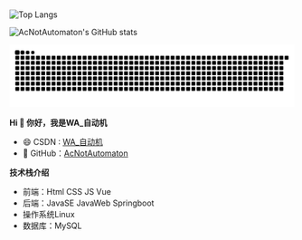 
### 
![Top Langs](https://github-readme-stats.vercel.app/api/top-langs/?username=AcNotAutomaton&layout=compact) 

 ![AcNotAutomaton's GitHub stats](https://github-readme-stats.vercel.app/api?username=AcNotAutomaton&show_icons=true)

![](https://raw.githubusercontent.com/AcNotAutomaton/AcNotAutomaton/main/assets/github-contribution-grid-snake.svg)
<!-- ![](https://raw.githubusercontent.com/AcNotAutomaton/AcNotAutomaton/main/assets/github-contribution-grid-snake.gif) -->

**Hi  👋  你好，我是WA_自动机**



- :smile:  CSDN : [WA_自动机 ](https://blog.csdn.net/qq_52792570)
- 🛀  GitHub：[AcNotAutomaton](https://github.com/AcNotAutomaton)

**技术栈介绍**

- 前端：Html CSS JS Vue
- 后端：JavaSE  JavaWeb Springboot 
- 操作系统Linux
- 数据库：MySQL



